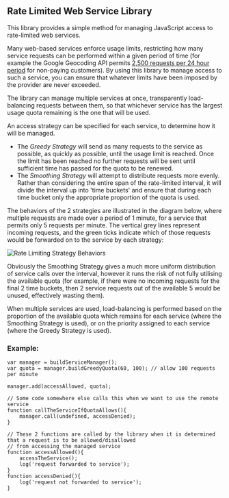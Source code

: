 ## Rate Limited Web Service Library

This library provides a simple method for managing JavaScript access to rate-limited web services. 

Many web-based services enforce usage limits, restricting how many service requests can be performed within a given period of time (for example the Google Geocoding API permits [2,500 requests per 24 hour period](https://developers.google.com/maps/documentation/geocoding/#Limits) for non-paying customers). By using this library to manage access to such a service, you can ensure that whatever limits have been imposed by the provider are never exceeded.

The library can manage multiple services at once, transparently load-balancing requests between them, so that whichever service has the largest usage quota remaining is the one that will be used.

An access strategy can be specified for each service, to determine how it will be managed.

* The _Greedy Strategy_ will send as many requests to the service as possible, as quickly as possible, until the usage limit is reached. Once the limit has been reached no further requests will be sent until sufficient time has passed for the quota to be renewed.
* The _Smoothing Strategy_ will attempt to distribute requests more evenly. Rather than considering the entire span of the rate-limited interval, it will divide the interval up into 'time buckets' and ensure that during each time bucket only the appropriate proportion of the quota is used.

The behaviors of the 2 strategies are illustrated in the diagram below, where multiple requests are made over a period of 1 minute, for a service that permits only 5 requests per minute. The vertical grey lines represent incoming requests, and the green ticks indicate which of those requests would be forwarded on to the service by each strategy:

![Rate Limiting Strategy Behaviors](http://codebox.org.uk/graphics/ratelimit.png)

Obviously the Smoothing Strategy gives a much more uniform distribution of service calls over the interval, however it runs the risk of not fully utilising the available quota (for example, if there were no incoming requests for the final 2 time buckets, then 2 service requests out of the available 5 would be unused, effectively wasting them).

When multiple services are used, load-balancing is performed based on the proportion of the available quota which remains for each service (where the Smoothing Strategy is used), or on the priority assigned to each service (where the Greedy Strategy is used).

### Example:

    var manager = buildServiceManager();
	var quota = manager.buildGreedyQuota(60, 100); // allow 100 requests per minute

	manager.add(accessAllowed, quota);

	// Some code somewhere else calls this when we want to use the remote service
	function callTheServiceIfQuotaAllows(){
	    manager.call(undefined, accessDenied);
	}

	// These 2 functions are called by the library when it is determined that a request is to be allowed/disallowed 
	// from accessing the managed service 
	function accessAllowed(){
	    accessTheService();
	    log('request forwarded to service');
	}
	function accessDenied(){
	    log('request not forwarded to service');
	}
